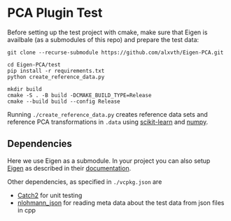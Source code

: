 # PCA Plugin Test

Before setting up the test project with cmake, make sure that Eigen is availbale (as a submodules of this repo) and prepare the test data:
```
git clone --recurse-submodule https://github.com/alxvth/Eigen-PCA.git

cd Eigen-PCA/test
pip install -r requirements.txt
python create_reference_data.py

mkdir build
cmake -S . -B build -DCMAKE_BUILD_TYPE=Release
cmake --build build --config Release
```

Running `./create_reference_data.py` creates reference data sets and reference PCA transformations in `.data`  using [scikit-learn](https://scikit-learn.org) and [numpy](https://numpy.org/).

## Dependencies
Here we use Eigen as a submodule. In your project you can also setup [Eigen](https://gitlab.com/libeigen/eigen) as described in their [documentation](https://eigen.tuxfamily.org/dox/TopicCMakeGuide.html).

Other dependencies, as specified in `./vcpkg.json` are
- [Catch2](https://github.com/catchorg/Catch2) for unit testing
- [nlohmann_json](https://github.com/nlohmann/json) for reading meta data about the test data from json files in cpp
